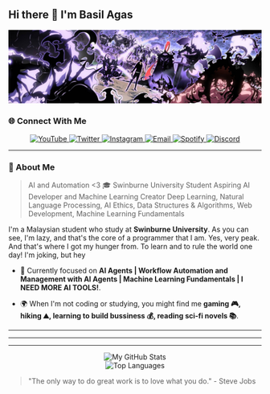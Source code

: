 ## Hi there 👋 I'm Basil Agas



<p align="center">
  <img src="Images/JinWoo.jpeg" alt="A centered and resized screenshot" width="=900">
</p>

### 🌐 Connect With Me

<p align="center">
  <a href="https://youtube.com/c/YOUR_CHANNEL_HERE">
    <img src="https://img.shields.io/badge/YouTube-FF0000?style=for-the-badge&logo=youtube&logoColor=white" alt="YouTube">
  </a>
  <a href="https://twitter.com/YOUR_HANDLE_HERE">
    <img src="https://img.shields.io/badge/Twitter-1DA1F2?style=for-the-badge&logo=twitter&logoColor=white" alt="Twitter">
  </a>
  <a href="https://instagram.com/YOUR_USERNAME_HERE">
    <img src="https://img.shields.io/badge/Instagram-E4405F?style=for-the-badge&logo=instagram&logoColor=white" alt="Instagram">
  </a>
  <a href="mailto:YOUR.EMAIL@EXAMPLE.COM">
    <img src="https://img.shields.io/badge/Email-D14836?style=for-the-badge&logo=gmail&logoColor=white" alt="Email">
  </a>
  <a href="https://open.spotify.com/user/YOUR_USER_ID_HERE">
    <img src="https://img.shields.io/badge/Spotify-1ED760?style=for-the-badge&logo=spotify&logoColor=white" alt="Spotify">
  </a>
  <a href="https://discord.com/users/YOUR_USER_ID_HERE">
    <img src="https://img.shields.io/badge/Discord-7289DA?style=for-the-badge&logo=discord&logoColor=white" alt="Discord">
  </a>
</p>

---

### 🙋 About Me

> AI and Automation <3
> 🎓 Swinburne University Student
> Aspiring AI Developer and Machine Learning Creator 
> Deep Learning, Natural Language Processing, AI Ethics, Data Structures & Algorithms, Web Development, Machine Learning Fundamentals

I'm a Malaysian student who study at **Swinburne University**. As you can see, I'm lazy, and that's the core of a programmer that I am. Yes, very peak. And that's where I got my hunger from. To learn and to rule the world one day! I'm joking, but hey 

-   🌱 Currently focused on **AI Agents | Workflow Automation and Management with AI Agents | Machine Learning Fundamentals | I NEED MORE AI TOOLS!**.
<!-- -   🤝 Always eager to collaborate on **[Types of projects I'm interested in like open-source contributions, hackathon projects, academic research]**. -->
-   🌍 When I'm not coding or studying, you might find me **gaming 🎮, hiking ⛰️, learning to build bussiness 💰, reading sci-fi novels 📚**.

---

<!-- ### 💻 What I'm Currently Working On

### My Ultimate Goal

-   **[Current Project 1 Name]:** Building a [brief description, e.g., "full-stack e-commerce platform using Python and Django"]. Check it out [here](https://github.com/your-username/your-repo-link)!
-   **[Current Project 2 Name (if any)]:** Exploring [brief description, e.g., "game development with Unity and C#"].
-   **University Coursework I took and taking:** 
    1. FYP
    2. Applied
    2. Cloud Computing
    3. Big Data Architecture and Application
    4.  -->

---

<!-- ### 🌱 I'm Currently Learning -->

<!-- Put the images to quickly describe it -->

---

<!-- GitHub Stats (Optional - you might want to add these later once you have more activity) -->
<p align="center">
  <img src="https://github-readme-stats.vercel.app/api?username=Basilagas21&show_icons=true&theme=dark&include_all_commits=true&count_private=true" alt="My GitHub Stats" />
  <br/>
  <img src="https://github-readme-stats.vercel.app/api/top-langs/?username=Basilagas21&layout=compact&theme=dark" alt="Top Languages" />
</p>

> "The only way to do great work is to love what you do." - Steve Jobs

